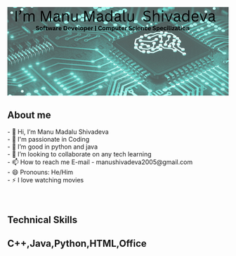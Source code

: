![profile](/image.png)

<h2>About me </h2>
- 👋 Hi, I’m Manu Madalu Shivadeva<br>
- 👀 I'm passionate in Coding<br>
- 🌱 I’m good in python and java<br>
- 💞️ I’m looking to collaborate on any tech learning<br>
- 📫 How to reach me E-mail - manushivadeva2005@gmail.com<br>
- 😄 Pronouns: He/Him<br>
- ⚡ I love watching movies<br> 
<br>
<br>
<h2>Technical Skills<h2>
C++,Java,Python,HTML,Office


<!---
ManuMS125/ManuMS125 is a ✨ special ✨ repository because its `README.md` (this file) appears on your GitHub profile.
You can click the Preview link to take a look at your changes.
--->
